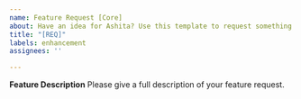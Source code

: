 ```yaml
---
name: Feature Request [Core]
about: Have an idea for Ashita? Use this template to request something.
title: "[REQ]"
labels: enhancement
assignees: ''

---
```


**Feature Description**
Please give a full description of your feature request.
